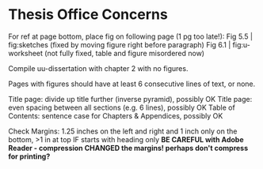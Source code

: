 # Thesis Office Concerns

For ref at page bottom, place fig on following page (1 pg too late!):
Fig 5.5 | fig:sketches (fixed by moving figure right before paragraph)
Fig 6.1 | fig:u-worksheet (not fully fixed, table and figure misordered now)

Compile uu-dissertation with chapter 2 with no figures.

Pages with figures should have at least 6 consecutive lines of text, or none.

Title page: divide up title further (inverse pyramid), possibly OK
Title page: even spacing between all sections (e.g. 6 lines), possibly OK
Table of Contents: sentence case for Chapters & Appendices, possibly OK

Check Margins: 1.25 inches on the left and right and 1 inch only on the bottom, >1 in at top IF starts with heading only
**BE CAREFUL with Adobe Reader - compression CHANGED the margins! perhaps don't compress for printing?**
